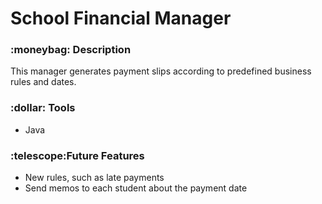 <h1> School Financial Manager  </h1>                              

<h3> :moneybag: Description </h3>
<p>This manager generates payment slips according to predefined business rules and dates.</p>

<h3>:dollar: Tools</h3>
<ul>
<li>Java</li>
</ul>

<h3>:telescope:Future Features</h3>
<ul>
<li>New rules, such as late payments</li>
<li>Send memos to each student about the payment date</li>
</ul>


